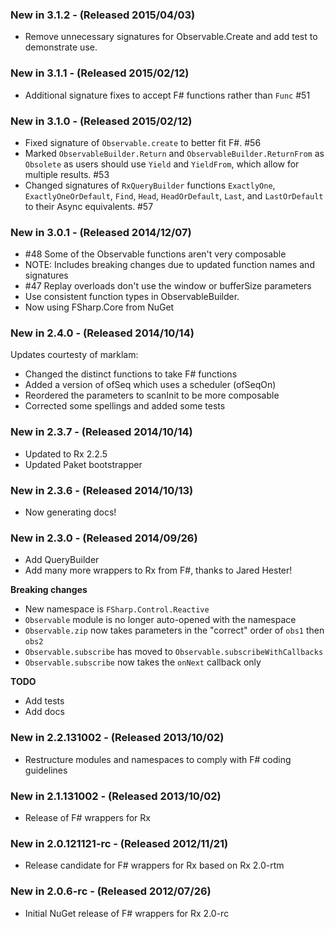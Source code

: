 ### New in 3.1.2 - (Released 2015/04/03)
* Remove unnecessary signatures for Observable.Create and add test to demonstrate use.

### New in 3.1.1 - (Released 2015/02/12)
* Additional signature fixes to accept F# functions rather than `Func` #51

### New in 3.1.0 - (Released 2015/02/12)
* Fixed signature of `Observable.create` to better fit F#. #56
* Marked `ObservableBuilder.Return` and `ObservableBuilder.ReturnFrom` as `Obsolete` as users should use `Yield` and `YieldFrom`, which allow for multiple results. #53
* Changed signatures of `RxQueryBuilder` functions `ExactlyOne`, `ExactlyOneOrDefault`, `Find`, `Head`, `HeadOrDefault`, `Last`, and `LastOrDefault` to their Async equivalents. #57

### New in 3.0.1 - (Released 2014/12/07)
* #48 Some of the Observable functions aren't very composable
 * NOTE: Includes breaking changes due to updated function names and signatures
* #47 Replay overloads don't use the window or bufferSize parameters
* Use consistent function types in ObservableBuilder.
* Now using FSharp.Core from NuGet

### New in 2.4.0 - (Released 2014/10/14)
Updates courtesty of marklam:

* Changed the distinct functions to take F# functions
* Added a version of ofSeq which uses a scheduler (ofSeqOn)
* Reordered the parameters to scanInit to be more composable
* Corrected some spellings and added some tests

### New in 2.3.7 - (Released 2014/10/14)
* Updated to Rx 2.2.5
* Updated Paket bootstrapper

### New in 2.3.6 - (Released 2014/10/13)
* Now generating docs!

### New in 2.3.0 - (Released 2014/09/26)
* Add QueryBuilder
* Add many more wrappers to Rx from F#, thanks to Jared Hester!

**Breaking changes**
* New namespace is `FSharp.Control.Reactive`
* `Observable` module is no longer auto-opened with the namespace
* `Observable.zip` now takes parameters in the "correct" order of `obs1` then `obs2`
* `Observable.subscribe` has moved to `Observable.subscribeWithCallbacks`
* `Observable.subscribe` now takes the `onNext` callback only

**TODO**
* Add tests
* Add docs

### New in 2.2.131002 - (Released 2013/10/02)
* Restructure modules and namespaces to comply with F# coding guidelines

### New in 2.1.131002 - (Released 2013/10/02)
* Release of F# wrappers for Rx

### New in 2.0.121121-rc - (Released 2012/11/21)
* Release candidate for F# wrappers for Rx based on Rx 2.0-rtm

### New in 2.0.6-rc - (Released 2012/07/26)
* Initial NuGet release of F# wrappers for Rx 2.0-rc
